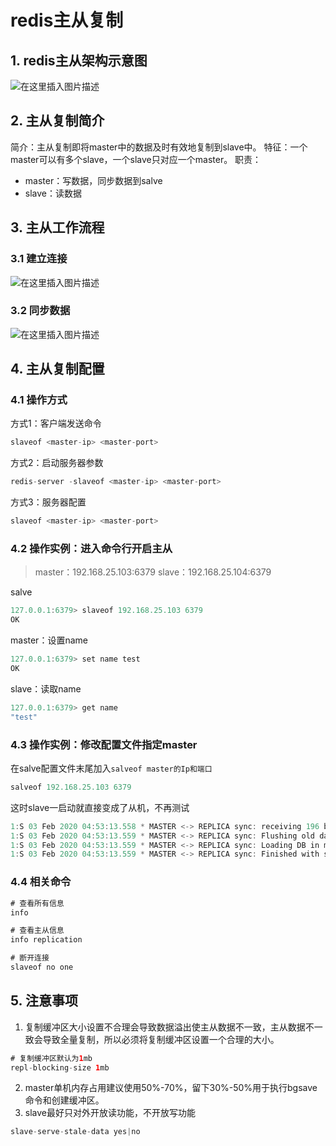 # redis主从复制

## 1. redis主从架构示意图
![在这里插入图片描述](https://img-blog.csdnimg.cn/20200203094442305.png?x-oss-process=image/watermark,type_ZmFuZ3poZW5naGVpdGk,shadow_10,text_aHR0cHM6Ly9ibG9nLmNzZG4ubmV0L3dlaXhpbl80MjEwMzAyNg==,size_16,color_FFFFFF,t_70)
## 2. 主从复制简介
简介：主从复制即将master中的数据及时有效地复制到slave中。
特征：一个master可以有多个slave，一个slave只对应一个master。
职责：
- master：写数据，同步数据到salve
- slave：读数据

## 3. 主从工作流程
### 3.1 建立连接
![在这里插入图片描述](https://img-blog.csdnimg.cn/20200203131319126.png?x-oss-process=image/watermark,type_ZmFuZ3poZW5naGVpdGk,shadow_10,text_aHR0cHM6Ly9ibG9nLmNzZG4ubmV0L3dlaXhpbl80MjEwMzAyNg==,size_16,color_FFFFFF,t_70)
### 3.2 同步数据
![在这里插入图片描述](https://img-blog.csdnimg.cn/20200203131306330.png?x-oss-process=image/watermark,type_ZmFuZ3poZW5naGVpdGk,shadow_10,text_aHR0cHM6Ly9ibG9nLmNzZG4ubmV0L3dlaXhpbl80MjEwMzAyNg==,size_16,color_FFFFFF,t_70)
## 4. 主从复制配置
### 4.1 操作方式

方式1：客户端发送命令
```java
slaveof <master-ip> <master-port>
```
方式2：启动服务器参数
```java
redis-server -slaveof <master-ip> <master-port>
```
方式3：服务器配置
```java
slaveof <master-ip> <master-port>
```
### 4.2 操作实例：进入命令行开启主从

> master：192.168.25.103:6379
> slave：192.168.25.104:6379

salve
```java
127.0.0.1:6379> slaveof 192.168.25.103 6379
OK
```
master：设置name
```java
127.0.0.1:6379> set name test
OK
```
slave：读取name
```java
127.0.0.1:6379> get name
"test"
```
### 4.3 操作实例：修改配置文件指定master
在salve配置文件末尾加入`salveof master的Ip和端口`
```java
salveof 192.168.25.103 6379
```
这时slave一启动就直接变成了从机，不再测试
```java
1:S 03 Feb 2020 04:53:13.558 * MASTER <-> REPLICA sync: receiving 196 bytes from master
1:S 03 Feb 2020 04:53:13.559 * MASTER <-> REPLICA sync: Flushing old data
1:S 03 Feb 2020 04:53:13.559 * MASTER <-> REPLICA sync: Loading DB in memory
1:S 03 Feb 2020 04:53:13.559 * MASTER <-> REPLICA sync: Finished with success
```

### 4.4 相关命令
```java
# 查看所有信息
info

# 查看主从信息
info replication 

# 断开连接
slaveof no one
```
## 5. 注意事项
1. 复制缓冲区大小设置不合理会导致数据溢出使主从数据不一致，主从数据不一致会导致全量复制，所以必须将复制缓冲区设置一个合理的大小。
```java
# 复制缓冲区默认为1mb
repl-blocking-size 1mb
```
2. master单机内存占用建议使用50%-70%，留下30%-50%用于执行bgsave命令和创建缓冲区。
3. slave最好只对外开放读功能，不开放写功能
```java
slave-serve-stale-data yes|no
```